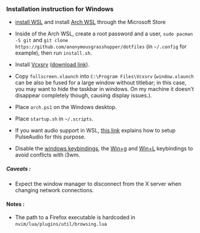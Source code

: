 ### Installation instruction for Windows
-  [install WSL](https://learn.microsoft.com/en-us/windows/wsl/install) and install [Arch WSL](https://apps.microsoft.com/detail/9mznmnksm73x?hl=en-us&gl=US) through the Microsoft Store
- Inside of the Arch WSL, create a root password and a user, `sudo pacman -S git` and `git clone https://github.com/anonymousgrasshopper/dotfiles` (in `~/.config` for example), then run `install.sh`.

- Install [Vcxsrv](https://vcxsrv.com/) ([download link](https://vcxsrv.com/wp-content/uploads/2024/09/vcxsrv-64.1.17.2.0.installer.zip)).

- Copy `fullscreen.xlaunch` into `C:\Program Files\Vcxsrv` (`window.xlaunch` can be also be fused for a large window without titlebar; in this case, you may want to hide the taskbar in windows. On my machine it doesn't disappear completely though, causing display issues.).
- Place `arch.ps1` on the Windows desktop.
- Place `startup.sh` in `~/.scripts`.

- If you want audio support in WSL, [this link](https://www.reddit.com/r/bashonubuntuonwindows/comments/hrn1lz/wsl_sound_through_pulseaudio_solved/) explains how to setup PulseAudio for this purpose.

- Disable the [windows keybindings](https://www.top-password.com/blog/disable-windows-key-shortcuts-hotkeys-in-windows-10/), the [Win+g](https://stackoverflow.com/questions/51502871/how-to-block-wing-keyboard-event) and [Win+L](https://superuser.com/questions/1059511/how-to-disable-winl-in-windows-10) keybindings to avoid conflicts with i3wm.

##### Caveats :
- Expect the window manager to disconnect from the X server when changing network connections.

#### Notes :
- The path to a Firefox executable is hardcoded in `nvim/lua/plugins/util/browsing.lua`
